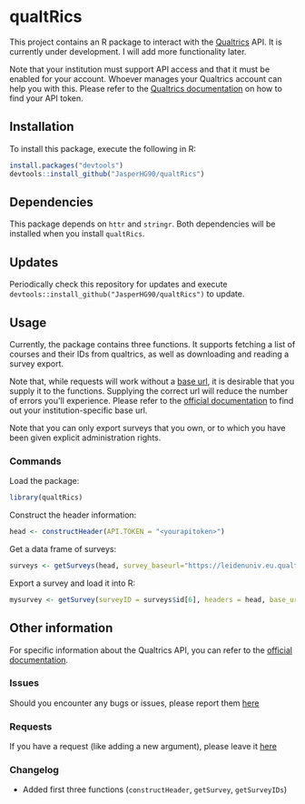 # qualtRics

This project contains an R package to interact with the [Qualtrics](https://www.qualtrics.com/) API. It is currently under development. I will add more functionality later.

Note that your institution must support API access and that it must be enabled for your account. Whoever manages your Qualtrics account can help you with this. Please refer to the [Qualtrics documentation](https://api.qualtrics.com/docs/authentication) on how to find your API token.

## Installation

To install this package, execute the following in R:

```r
install.packages("devtools")
devtools::install_github("JasperHG90/qualtRics")
```

## Dependencies

This package depends on `httr` and `stringr`. Both dependencies will be installed when you install `qualtRics`.

## Updates

Periodically check this repository for updates and execute `devtools::install_github("JasperHG90/qualtRics")` to update.

## Usage

Currently, the package contains three functions. It supports fetching a list of courses and their IDs from qualtrics, as well as downloading and reading a survey export. 

Note that, while requests will work without a [base url](https://api.qualtrics.com/docs/root-url), it is desirable that you supply it to the functions. Supplying the correct url will reduce the number of errors you'll experience. Please refer to the [official documentation](https://api.qualtrics.com/docs/root-url) to find out your institution-specific base url.

Note that you can only export surveys that you own, or to which you have been given explicit administration rights.

### Commands

Load the package:

```r
library(qualtRics)
```

Construct the header information:

```r
head <- constructHeader(API.TOKEN = "<yourapitoken>")
```

Get a data frame of surveys:

```r
surveys <- getSurveys(head, survey_baseurl="https://leidenuniv.eu.qualtrics.com/API/v3/responseexports/") # URL is for my own institution
```

Export a survey and load it into R:

```r
mysurvey <- getSurvey(surveyID = surveys$id[6], headers = head, base_url = "https://leidenuniv.eu.qualtrics.com/API/v3/responseexports/", verbose = TRUE)
```

## Other information

For specific information about the Qualtrics API, you can refer to the [official documentation](https://api.qualtrics.com/docs/overview).

### Issues

Should you encounter any bugs or issues, please report them [here](https://github.com/JasperHG90/qualtRics/issues)

### Requests

If you have a request (like adding a new argument), please leave it [here](https://github.com/JasperHG90/qualtRics/issues)

### Changelog

- Added first three functions (`constructHeader`, `getSurvey`, `getSurveyIDs`)
